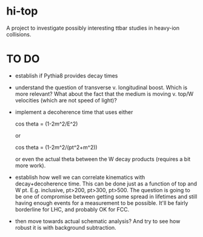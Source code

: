 hi-top
======

A project to investigate possibly interesting ttbar studies in
heavy-ion collisions.

TO DO
=====

- establish if Pythia8 provides decay times

- understand the question of transverse v. longitudinal boost. Which
  is more relevant? What about the fact that the medium is moving
  v. top/W velocities (which are not speed of light)?

- implement a decoherence time that uses either 

    cos theta = (1-2m^2/E^2)

  or 

    cos theta = (1-2m^2/(pt^2+m^2))

  or even the actual theta between the W decay products (requires a
  bit more work).

- establish how well we can correlate kinematics with
  decay+decoherence time. This can be done just as a function of top
  and W pt. E.g. inclusive, pt>200, pt>300, pt>500. The question is
  going to be one of compromise between getting some spread in
  lifetimes and still having enough events for a measurement to be
  possible. It'll be fairly borderline for LHC, and probably OK for FCC.


- then move towards actual schematic analysis? And try to see how
  robust it is with background subtraction.


